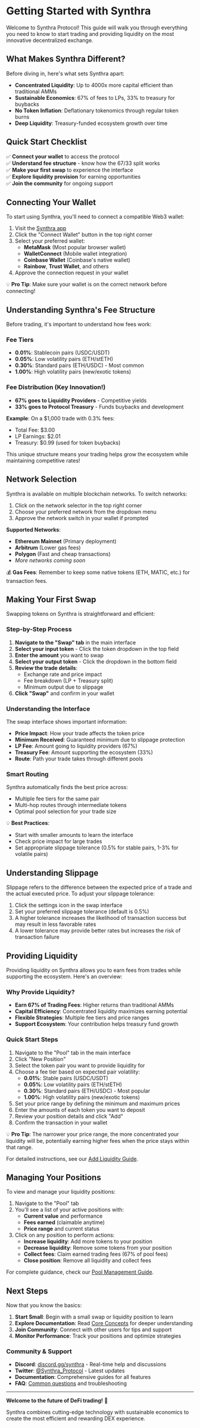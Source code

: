 # Getting Started with Synthra

Welcome to Synthra Protocol! This guide will walk you through everything you need to know to start trading and providing liquidity on the most innovative decentralized exchange.

## What Makes Synthra Different?

Before diving in, here's what sets Synthra apart:

- **Concentrated Liquidity**: Up to 4000x more capital efficient than traditional AMMs
- **Sustainable Economics**: 67% of fees to LPs, 33% to treasury for buybacks
- **No Token Inflation**: Deflationary tokenomics through regular token burns
- **Deep Liquidity**: Treasury-funded ecosystem growth over time

## Quick Start Checklist

✅ **Connect your wallet** to access the protocol  
✅ **Understand fee structure** - know how the 67/33 split works  
✅ **Make your first swap** to experience the interface  
✅ **Explore liquidity provision** for earning opportunities  
✅ **Join the community** for ongoing support  

## Connecting Your Wallet

To start using Synthra, you'll need to connect a compatible Web3 wallet:

1. Visit the [Synthra app](https://app.synthra.org)
2. Click the "Connect Wallet" button in the top right corner
3. Select your preferred wallet:
   - **MetaMask** (Most popular browser wallet)
   - **WalletConnect** (Mobile wallet integration)
   - **Coinbase Wallet** (Coinbase's native wallet)
   - **Rainbow**, **Trust Wallet**, and others
4. Approve the connection request in your wallet

💡 **Pro Tip**: Make sure your wallet is on the correct network before connecting!

## Understanding Synthra's Fee Structure

Before trading, it's important to understand how fees work:

### Fee Tiers
- **0.01%**: Stablecoin pairs (USDC/USDT)
- **0.05%**: Low volatility pairs (ETH/stETH)  
- **0.30%**: Standard pairs (ETH/USDC) - Most common
- **1.00%**: High volatility pairs (new/exotic tokens)

### Fee Distribution (Key Innovation!)
- **67% goes to Liquidity Providers** - Competitive yields
- **33% goes to Protocol Treasury** - Funds buybacks and development

**Example**: On a $1,000 trade with 0.3% fees:
- Total Fee: $3.00
- LP Earnings: $2.01
- Treasury: $0.99 (used for token buybacks)

This unique structure means your trading helps grow the ecosystem while maintaining competitive rates!

## Network Selection

Synthra is available on multiple blockchain networks. To switch networks:

1. Click on the network selector in the top right corner
2. Choose your preferred network from the dropdown menu
3. Approve the network switch in your wallet if prompted

**Supported Networks**:
- **Ethereum Mainnet** (Primary deployment)
- **Arbitrum** (Lower gas fees)
- **Polygon** (Fast and cheap transactions)
- *More networks coming soon*

💰 **Gas Fees**: Remember to keep some native tokens (ETH, MATIC, etc.) for transaction fees.

## Making Your First Swap

Swapping tokens on Synthra is straightforward and efficient:

### Step-by-Step Process

1. **Navigate to the "Swap" tab** in the main interface
2. **Select your input token** - Click the token dropdown in the top field
3. **Enter the amount** you want to swap
4. **Select your output token** - Click the dropdown in the bottom field
5. **Review the trade details**:
   - Exchange rate and price impact
   - Fee breakdown (LP + Treasury split)
   - Minimum output due to slippage
6. **Click "Swap"** and confirm in your wallet

### Understanding the Interface

The swap interface shows important information:

- **Price Impact**: How your trade affects the token price
- **Minimum Received**: Guaranteed minimum due to slippage protection
- **LP Fee**: Amount going to liquidity providers (67%)
- **Treasury Fee**: Amount supporting the ecosystem (33%)
- **Route**: Path your trade takes through different pools

### Smart Routing

Synthra automatically finds the best price across:
- Multiple fee tiers for the same pair
- Multi-hop routes through intermediate tokens
- Optimal pool selection for your trade size

💡 **Best Practices**:
- Start with smaller amounts to learn the interface
- Check price impact for large trades
- Set appropriate slippage tolerance (0.5% for stable pairs, 1-3% for volatile pairs)

## Understanding Slippage

Slippage refers to the difference between the expected price of a trade and the actual executed price. To adjust your slippage tolerance:

1. Click the settings icon in the swap interface
2. Set your preferred slippage tolerance (default is 0.5%)
3. A higher tolerance increases the likelihood of transaction success but may result in less favorable rates
4. A lower tolerance may provide better rates but increases the risk of transaction failure

## Providing Liquidity

Providing liquidity on Synthra allows you to earn fees from trades while supporting the ecosystem. Here's an overview:

### Why Provide Liquidity?

- **Earn 67% of Trading Fees**: Higher returns than traditional AMMs
- **Capital Efficiency**: Concentrated liquidity maximizes earning potential  
- **Flexible Strategies**: Multiple fee tiers and price ranges
- **Support Ecosystem**: Your contribution helps treasury fund growth

### Quick Start Steps

1. Navigate to the "Pool" tab in the main interface
2. Click "New Position"
3. Select the token pair you want to provide liquidity for
4. Choose a fee tier based on expected pair volatility:
   - **0.01%**: Stable pairs (USDC/USDT)
   - **0.05%**: Low volatility pairs (ETH/stETH)
   - **0.30%**: Standard pairs (ETH/USDC) - Most popular
   - **1.00%**: High volatility pairs (new/exotic tokens)
5. Set your price range by defining the minimum and maximum prices
6. Enter the amounts of each token you want to deposit
7. Review your position details and click "Add"
8. Confirm the transaction in your wallet

💡 **Pro Tip**: The narrower your price range, the more concentrated your liquidity will be, potentially earning higher fees when the price stays within that range.

For detailed instructions, see our [Add Liquidity Guide](interface/add-liquidity.md).

## Managing Your Positions

To view and manage your liquidity positions:

1. Navigate to the "Pool" tab
2. You'll see a list of your active positions with:
   - **Current value** and performance
   - **Fees earned** (claimable anytime)
   - **Price range** and current status
3. Click on any position to perform actions:
   - **Increase liquidity**: Add more tokens to your position
   - **Decrease liquidity**: Remove some tokens from your position
   - **Collect fees**: Claim earned trading fees (67% of pool fees)
   - **Close position**: Remove all liquidity and collect fees

For complete guidance, check our [Pool Management Guide](interface/pool.md).

## Next Steps

Now that you know the basics:

1. **Start Small**: Begin with a small swap or liquidity position to learn
2. **Explore Documentation**: Read [Core Concepts](core-concepts/README.md) for deeper understanding
3. **Join Community**: Connect with other users for tips and support
4. **Monitor Performance**: Track your positions and optimize strategies

### Community & Support

- **Discord**: [discord.gg/synthra](https://discord.gg/synthra) - Real-time help and discussions
- **Twitter**: [@Synthra_Protocol](https://x.com/Synthra_Protocol) - Latest updates
- **Documentation**: Comprehensive guides for all features
- **FAQ**: [Common questions](faq.md) and troubleshooting

---

**Welcome to the future of DeFi trading!** 🚀

Synthra combines cutting-edge technology with sustainable economics to create the most efficient and rewarding DEX experience.
